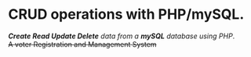 # CRUD operations with PHP/mySQL.
*__Create Read Update Delete__ data from a __mySQL__ database using PHP*.  
~~A voter Registration and Management System~~